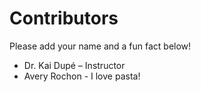 # Contributors

Please add your name and a fun fact below!

- Dr. Kai Dupé – Instructor
- Avery Rochon - I love pasta!